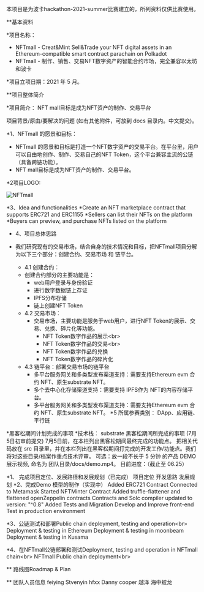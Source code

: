 本项目是为波卡hackathon-2021-summer比赛建立的，所列资料仅供比赛使用。

**基本资料

*项目名称：
  * NFTmall - Creat&Mint Sell&Trade your NFT digital assets in an Ethereum-compatible smart contract parachain on Polkadot<br/>
  * NFTmall - 制作、销售、交易NFT数字资产的智能合约市场，完全兼容以太坊和波卡<br/>

*项目立项日期：2021 年 5 月。

**项目整体简介

*项目简介： NFT mall目标是成为NFT资产的制作、交易平台

项目背景/原由/要解决的问题 (如有其他附件，可放到 docs 目录内。中文提交)。

*1、NFTmall 的愿景和目标：



  * NFTmall 的愿景和目标是打造一个NFT数字资产的交易平台。在平台里，用户可以自由地创作、制作、交易自己的NFT Token，这个平台兼容主流的公链（具备跨链功能）。
  * NFT mall目标是成为NFT资产的制作、交易平台。

*2项目LOGO:


![NFTmall](http://nft.ueuo.com/img/movieimg.png)



*3、Idea and functionalities
  *Create an NFT marketplace contract that supports ERC721 and ERC1155
  *Sellers can list their NFTs on the platform
  *Buyers can preview, and purchase NFTs listed on the platform

* 4、项目总体思路



* 我们研究现有的交易市场，结合自身的技术情况和目标，把NFTmall项目分解为以下三个部分：创建合约、交易市场  和 链平台。
  * 4.1 创建合约：
  * 创建合约部分的主要功能是：
    * web用户登录与身份验证
    * 进行数字数据链上存证
    * IPFS分布存储
    * 链上创建NFT Token
  * 4.2 交易市场：
    * 交易市场，主要功能是服务于web用户，进行NFT Token的展示、交易、兑换、碎片化等功能。
      * NFT Token数字作品的展示\<br>
      * NFT Token数字作品的交易\<br>
      * NFT Token数字作品的兑换
      * NFT Token数字作品的碎片化
  * 4.3 链平台：部署交易市场的链平台
      * 多平台服务网关和多类型发布渠道支持：需要支持Ethereum evm 合约 NFT、原生substrate NFT。
      * 多个去中心化存储渠道支持：需要支持 IPFS作为 NFT的内容存储平台。
      * 多平台服务网关和多类型发布渠道支持：需要支持Ethereum evm 合约 NFT、原生substrate NFT。
  *5 所属参赛类别：
    DApp、应用链、平行链 
        
    
*黑客松期间计划完成的事项
*技术栈： substrate 
黑客松期间所完成的事项 (7月5日初审前提交)
7月5日前，在本栏列出黑客松期间最终完成的功能点。
把相关代码放在 src 目录里，并在本栏列出在黑客松期间打完成的开发工作/功能点。我们将对这些目录/档案作重点技术评审。
可选：放一段不长于 5 分钟 的产品 DEMO 展示视频, 命名为 团队目录/docs/demo.mp4。
目前进度：（截止至 06.25）

*1、 完成项目定位、发展路径和发展规划（已完成）
      项目定位
      开发思路
      发展规划
*2、完成Demo 模型的制作（实现中）
      Added ERC721 Contract
      Connected to Metamask
      Started NFTMinter Contract
      Added truffle-flattener and flattened openZeppelin contracts
      Contracts and Solc compiler updated to version: "^0.8"
      Added Tests and Migration
      Develop and Improve front-end
      Test in production environment

*3、公链测试和部署Public chain deployment, testing and operation\<br>
      Deployment & testing in Ethereum
      Deployment & testing in moonbeam
      Deployment & testing in Kusama

*4、在NFTmall公链部署和测试Deployment, testing and operation in NFTmall chain\<br>
      NFTmall Public chain deployment\<br>

** 路线图Roadmap & Plan

** 团队人员信息
feiying	 Stvenyin  hfxx	 Danny cooper  越泽	海中蛟龙
